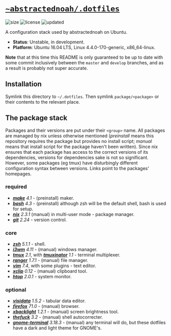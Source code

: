 # [`~abstractednoah/.dotfiles`](https://github.com/abstractednoah/dotfiles)
![size](https://img.shields.io/github/repo-size/abstractednoah/dotfiles?label=size)
![license](https://img.shields.io/github/license/abstractednoah/dotfiles)
![updated](https://img.shields.io/github/last-commit/abstractednoah/dotfiles/develop?label=rev)

A configuration stack used by abstractednoah on Ubuntu.

- __Status__: Unstable, in development.
- __Platform__: Ubuntu 16.04 LTS, Linux 4.4.0-170-generic, x86\_64-linux.

__Note__ that at this time this README is only guaranteed to be up to date with
some commit inclusively between the `master` and `develop` branches, and as a
result is probably not super accurate.

## Installation

Symlink this directory to `~/.dotfiles`. Then symlink `package/<package>` or
their contents to the relevant place.

## The package stack

Packages and their versions are put under their `<group>` name. All packages are
managed by nix unless otherwise mentioned (_preinstall_ means this repository
requires the package but provides no install script; _manual_ means that install
script for the package haven't been written). Since nix ensures that
each package has access to the correct versions of its dependencies, versions
for dependencies sake is not so significant. However, some packages (eg tmux)
have disturbingly different configuration syntax between versions. Links point
to the packages' homepages.

### required

- [_**make**_](https://www.gnu.org/software/make) _4.1_ - (preinstall) maker.
- [_**bash**_](https://www.gnu.org/software/bash/) _4.3_ - (preinstall)
  although zsh will be the default shell, bash is used for setup.
- [_**nix**_](https://nixos.org/) _2.3.1_ (manual) in multi-user mode - package
  manager.
- [_**git**_](https://git-scm.com) _2.24_ - version control.

### core

- [_**zsh**_](https://www.zsh.org/) _5.1.1_ - shell.
- [_**i3wm**_](https://i3wm.org/) _4.11_ - (manual) windows manager.
- [_**tmux**_](http://tmux.github.io/) _2.1_,
  with [_**tmuxinator**_](https://github.com/tmuxinator/tmuxinator) _1.1_ -
  terminal multiplexer.
- [_**ranger**_](https://ranger.github.io/) _1.7.1_ - (manual) file manager.
- [_**vim**_](https://www.vim.org/) _7.4_, with some plugins - text editor.
- [_**xclip**_](https://launchpad.net/xclip) _0.12_ - (manual) clipboard tool.
- [_**htop**_](https://hisham.hm/htop/) _2.0.1_ - system monitor.

### optional

- [_**visidata**_](http://visidata.org/) _1.5.2_ - tabular data editor.
- [_**firefox**_](https://www.mozilla.org/firefox/) _71.0_ - (manual) browser.
- [_**xbacklight**_](https://github.com/tcatm/xbacklight) _1.2.1_ - (manual)
  screen brightness tool.
- [_**thefuck**_](https://github.com/nvbn/thefuck) _3.2_ - (manual) shell
  autocorrecter.
- [_**gnome-terminal**_]() _3.18.3_ - (manual) any terminal will do, but these
  dotfiles have a dark and light theme for GNOME's.
